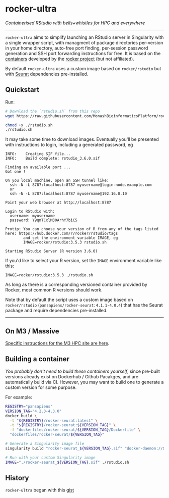 # rocker-ultra
_Containerised RStudio with bells+whistles for HPC and everywhere_

----
`rocker-ultra` aims to simplify launching an RStudio server in Singularity with a single wrapper script, 
with managment of package directories per-version in your home directory, auto-free port finding, 
per-session password generation and SSH port forwarding instructions for free. It is based on the
[containers](https://www.rocker-project.org/use/singularity/) developed by the 
[rocker project](https://github.com/rocker-org/rocker-versioned2) (but not affiliated).

By default `rocker-ultra` uses a custom image based on `rocker/rstudio` but with [Seurat](https://satijalab.org/seurat/) 
dependencies pre-installed.

## Quickstart

Run:
```bash
# Download the `rstudio.sh` from this repo
wget https://raw.githubusercontent.com/MonashBioinformaticsPlatform/rocker-ultra/main/rstudio.sh

chmod +x ./rstudio.sh
./rstudio.sh
```

It may take some time to download images. Eventually you'll be presented with instructions to login, including a generated password, eg
```
INFO:    Creating SIF file...
INFO:    Build complete: rstudio_3.6.0.sif

Finding an available port ...
Got one !

On you local machine, open an SSH tunnel like:
  ssh -N -L 8787:localhost:8787 myusername@login-node.example.com
  or
  ssh -N -L 8787:localhost:8787 myusername@192.16.0.10

Point your web browser at http://localhost:8787

Login to RStudio with:
  username: myusername
  password: Y9qmTCxlM30ArhY7biC5

Protip: You can choose your version of R from any of the tags listed here: https://hub.docker.com/r/rocker/rstudio/tags
        and set the environment variable IMAGE, eg
        IMAGE=rocker/rstudio:3.5.3 rstudio.sh

Starting RStudio Server (R version 3.6.0)
```

If you'd like to select your R version, set the `IMAGE` environment variable like this:
```
IMAGE=rocker/rstudio:3.5.3 ./rstudio.sh
```
As long as there is a corresponding versioned container provided by Rocker, most common R versions should work.

Note that by default the script uses a custom image based on `rocker/rstudio` (`pansapiens/rocker-seurat:4.1.1-4.0.4`) 
that has the Seurat package and require dependencies pre-installed.

----

## On M3 / Massive

[Specific instructions for the M3 HPC site are here](m3/).

## Building a container

_You probably don't need to build these containers yourself_, since pre-built versions already exist on Dockerhub / Github Pacakges, and are automatically build via CI. However, you may want to build one to generate a custom version for some purpose.

For example:
```bash
REGISTRY="pansapiens"
VERSION_TAG="4.2.3-4.3.0"
docker build \
  -t "${REGISTRY}/rocker-seurat:latest" \
  -t "${REGISTRY}/rocker-seurat:${VERSION_TAG}" \
  -f "dockerfiles/rocker-seurat/${VERSION_TAG}/Dockerfile" \
  "dockerfiles/rocker-seurat/${VERSION_TAG}"

# Generate a Singularity image file
singularity build "rocker-seurat_${VERSION_TAG}.sif" "docker-daemon://${REGISTRY}/rocker-seurat:${VERSION_TAG}"

# Run with your custom Singularity image
IMAGE="./rocker-seurat_${VERSION_TAG}.sif" ./rstudio.sh
```

## History

`rocker-ultra` began with this [gist](https://gist.github.com/pansapiens/b46071f99dcd1f374354c1687f7a986a)
